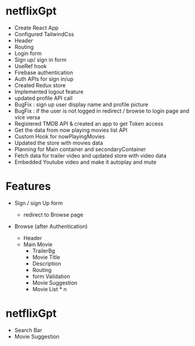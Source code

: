 # netflixGpt
 - Create React App
 - Configured TailwindCss
 - Header 
 - Routing 
 - Login form
 - Sign up/ sign in form
 - UseRef hook
 - Firebase authentication
 - Auth APIs for sign in/up
 - Created Redux store
 - Implemented logout feature
 - updated profile API call
 - BugFix : sign up user display name and profile picture
 - BugFix : if the user is not logged in redirect / browse to login page and vice versa
 - Registered TMDB API & created an app to get Token access
 - Get the data  from now playing movies list API 
 - Custom Hook for nowPlayingMovies
 - Updated the store with movies data
 - Planning for Main container and secondaryContainer
 - Fetch data for trailer video and updated store with video data
 - Embedded Youtube video and make it autoplay and mute
 

# Features
- Sign / sign Up form
   - redirect to Browse page

- Browse (after Authentication)
   - Header
   - Main Movie 
     - TrailerBg
     - Movie Title
     - Description
     - Routing
     - form Validation
     - Movie Suggestion
     - Movie List * n
# netflixGpt 
 - Search Bar
 - Movie Suggestion